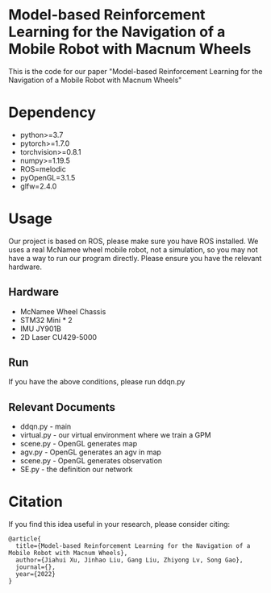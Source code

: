 # Model-based Reinforcement Learning for the Navigation of a Mobile Robot with Macnum Wheels

This is the code for our paper "Model-based Reinforcement Learning for the Navigation of a Mobile Robot with Macnum Wheels"

# Dependency

- python>=3.7
- pytorch>=1.7.0
- torchvision>=0.8.1
- numpy>=1.19.5
- ROS=melodic
- pyOpenGL=3.1.5
- glfw=2.4.0

# Usage
Our project is based on ROS, please make sure you have ROS installed. We uses a real McNamee wheel mobile robot, not a simulation, so you may not have a way to run our program directly. Please ensure you have the relevant hardware.

## Hardware

- McNamee Wheel Chassis
- STM32 Mini * 2
- IMU JY901B
- 2D Laser CU429-5000

## Run

If you have the above conditions, please run ddqn.py

## Relevant Documents

- ddqn.py - main
- virtual.py - our virtual environment where we train a GPM
- scene.py - OpenGL generates map
- agv.py - OpenGL generates an agv in map
- scene.py - OpenGL generates observation
- SE.py - the definition our network

# Citation

If you find this idea useful in your research, please consider citing:

```
@article{
  title={Model-based Reinforcement Learning for the Navigation of a Mobile Robot with Macnum Wheels},
  author={Jiahui Xu, Jinhao Liu, Gang Liu, Zhiyong Lv, Song Gao},
  journal={},
  year={2022}
}
```
